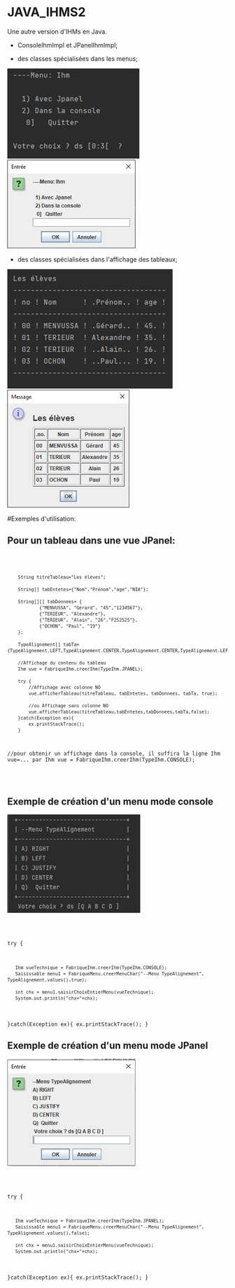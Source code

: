 # JAVA_IHMS2
Une autre version d'IHMs en Java.
- ConsoleIhmImpl et JPanelIhmImpl;


- des classes spécialisées dans les menus;

![Menu Screen 1](./hcmenu01.png?raw=true "Menu en  mode console")
![Menu Screen 2](./hcmenu02.png?raw=true "Menu en  mode Jpanel")


- des classes spécialisées dans l'affichage des tableaux;
 
 ![Tableau Screen 1](./hc01.png?raw=true "Tableau en  mode console")
 ![Tableau Screen 2](./hc02.png?raw=true "Tableau en  mode Jpanel")


#Exemples d'utilisation:

## Pour un tableau dans une vue JPanel:
<code lang='java'>

 
        String titreTableau="Les élèves";

        String[] tabEntetes={"Nom","Prénom","age","NIA"};

        String[][] tabDonnees= {
                {"MENVUSSA", "Gérard", "45","1234567"},
                {"TERIEUR", "Alexandre"},
                {"TERIEUR", "Alain", "26","F252525"},
                {"OCHON", "Paul", "19"}
        };

        TypeAlignement[] tabTa={TypeAlignement.LEFT,TypeAlignement.CENTER,TypeAlignement.CENTER,TypeAlignement.LEFT};

        //Affichage du contenu du tableau
        Ihm vue = FabriqueIhm.creerIhm(TypeIhm.JPANEL);

        try {
            //Affichage avec colonne NO
            vue.afficherTableau(titreTableau, tabEntetes, tabDonnees, tabTa, true);

            //ou Affichage sans colonne NO
            vue.afficherTableau(titreTableau,tabEntetes,tabDonnees,tabTa,false);
        }catch(Exception ex){
            ex.printStackTrace();
        }
 
 
 //pour obtenir un affichage dans la console, il suffira la ligne Ihm vue=...  par Ihm vue = FabriqueIhm.creerIhm(TypeIhm.CONSOLE);

 </code>

## Exemple de création d'un menu mode console

![Menu console Screen 1](./hcmenu_console01.PNG?raw=true "Menu en  mode console")

<code lang='java'>
 
 try {     
       
       Ihm vueTechnique = FabriqueIhm.creerIhm(TypeIhm.CONSOLE);
       Saisissable menu1 = FabriqueMenu.creerMenuChar("--Menu TypeAlignement", TypeAlignement.values(),true);

       int chx = menu1.saisirChoixEntierMenu(vueTechnique);
       System.out.println("chx="+chx);
 }catch(Exception ex){
       ex.printStackTrace();
 }
 </code>

## Exemple de création d'un menu mode JPanel

![Menu console Screen 2](./hcmenu_jpanel01.PNG?raw=true "Menu en  mode jpanel")

<code lang='java'>
 
 try {
       
       Ihm vueTechnique = FabriqueIhm.creerIhm(TypeIhm.JPANEL);
       Saisissable menu1 = FabriqueMenu.creerMenuChar("--Menu TypeAlignement", TypeAlignement.values(),false);

       int chx = menu1.saisirChoixEntierMenu(vueTechnique);
       System.out.println("chx="+chx);
 }catch(Exception ex){
       ex.printStackTrace();
 }
 </code>

